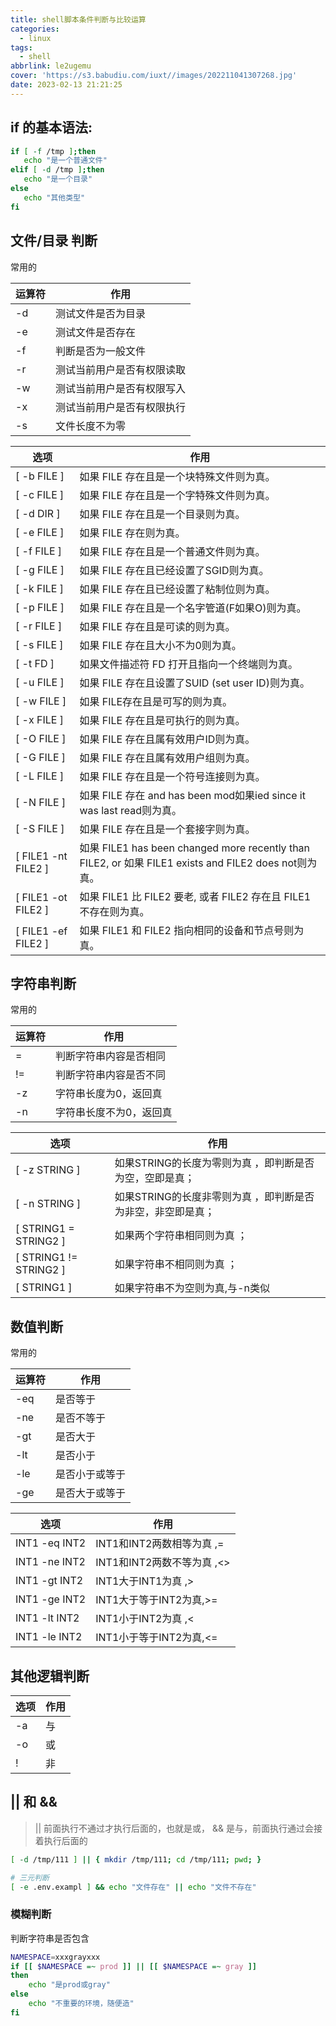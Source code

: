 ```yaml
---
title: shell脚本条件判断与比较运算
categories:
  - linux
tags:
  - shell
abbrlink: le2ugemu
cover: 'https://s3.babudiu.com/iuxt//images/202211041307268.jpg'
date: 2023-02-13 21:21:25
---
```



## if 的基本语法:

```bash
if [ -f /tmp ];then
   echo "是一个普通文件"
elif [ -d /tmp ];then
   echo "是一个目录"
else
   echo "其他类型"
fi
```

## 文件/目录 判断

常用的

| 运算符 | 作用                       |
| ------ | -------------------------- |
| -d     | 测试文件是否为目录         |
| -e     | 测试文件是否存在           |
| -f     | 判断是否为一般文件         |
| -r     | 测试当前用户是否有权限读取 |
| -w     | 测试当前用户是否有权限写入 |
| -x     | 测试当前用户是否有权限执行 |
| -s     | 文件长度不为零             |


|选项|作用|
|---|---|
|[ -b FILE ] |如果 FILE 存在且是一个块特殊文件则为真。|
|[ -c FILE ] |如果 FILE 存在且是一个字特殊文件则为真。|
|[ -d DIR ] |如果 FILE 存在且是一个目录则为真。|
|[ -e FILE ] |如果 FILE 存在则为真。|
|[ -f FILE ]| 如果 FILE 存在且是一个普通文件则为真。|
|[ -g FILE ]| 如果 FILE 存在且已经设置了SGID则为真。|
|[ -k FILE ] |如果 FILE 存在且已经设置了粘制位则为真。|
|[ -p FILE ] |如果 FILE 存在且是一个名字管道(F如果O)则为真。|
|[ -r FILE ] |如果 FILE 存在且是可读的则为真。|
|[ -s FILE ] |如果 FILE 存在且大小不为0则为真。|
|[ -t FD ] |如果文件描述符 FD 打开且指向一个终端则为真。|
|[ -u FILE ]| 如果 FILE 存在且设置了SUID (set user ID)则为真。|
|[ -w FILE ]| 如果 FILE存在且是可写的则为真。|
|[ -x FILE ] |如果 FILE 存在且是可执行的则为真。|
|[ -O FILE ] |如果 FILE 存在且属有效用户ID则为真。|
|[ -G FILE ] |如果 FILE 存在且属有效用户组则为真。|
|[ -L FILE ] |如果 FILE 存在且是一个符号连接则为真。|
|[ -N FILE ] |如果 FILE 存在 and has been mod如果ied since it was last read则为真。|
|[ -S FILE ] |如果 FILE 存在且是一个套接字则为真。|
|[ FILE1 -nt FILE2 ] |如果 FILE1 has been changed more recently than FILE2, or 如果 FILE1 exists and FILE2 does not则为真。|
|[ FILE1 -ot FILE2 ] |如果 FILE1 比 FILE2 要老, 或者 FILE2 存在且 FILE1 不存在则为真。|
|[ FILE1 -ef FILE2 ] |如果 FILE1 和 FILE2 指向相同的设备和节点号则为真。|


## 字符串判断

常用的

| 运算符 | 作用                    |
| ------ | ----------------------- |
| =      | 判断字符串内容是否相同  |
| !=     | 判断字符串内容是否不同  |
| -z     | 字符串长度为0，返回真   |
| -n     | 字符串长度不为0，返回真 |

|选项|作用|
|---|---|
|[ -z STRING ] |如果STRING的长度为零则为真 ，即判断是否为空，空即是真；|
|[ -n STRING ] |如果STRING的长度非零则为真 ，即判断是否为非空，非空即是真；|
|[ STRING1 = STRING2 ] |如果两个字符串相同则为真 ；|
|[ STRING1 != STRING2 ] |如果字符串不相同则为真 ；|
|[ STRING1 ]　| 如果字符串不为空则为真,与-n类似|

## 数值判断

常用的

| 运算符 | 作用           |
| ------ | -------------- |
| -eq    | 是否等于       |
| -ne    | 是否不等于     |
| -gt    | 是否大于       |
| -lt    | 是否小于       |
| -le    | 是否小于或等于 |
| -ge    | 是否大于或等于 |


|选项|作用|
|---|---|
|INT1 -eq INT2     |     INT1和INT2两数相等为真 ,=|
|INT1 -ne INT2           |INT1和INT2两数不等为真 ,<>|
|INT1 -gt INT2          |  INT1大于INT1为真 ,>|
|INT1 -ge INT2       |    INT1大于等于INT2为真,>=|
|INT1 -lt INT2         |    INT1小于INT2为真 ,<|
|INT1 -le INT2          |   INT1小于等于INT2为真,<=|

## 其他逻辑判断

|选项|作用|
|---|---|
|-a |与|
|-o| 或|
|! |非|


## || 和 &&

> || 前面执行不通过才执行后面的，也就是或， && 是与，前面执行通过会接着执行后面的

```bash
[ -d /tmp/111 ] || { mkdir /tmp/111; cd /tmp/111; pwd; }

# 三元判断
[ -e .env.exampl ] && echo "文件存在" || echo "文件不存在"
```

### 模糊判断

判断字符串是否包含

```bash
NAMESPACE=xxxgrayxxx
if [[ $NAMESPACE =~ prod ]] || [[ $NAMESPACE =~ gray ]]
then
    echo "是prod或gray"
else
    echo "不重要的环境，随便造"
fi
```
